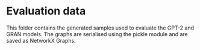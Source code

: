 # Evaluation data

This folder contains the generated samples used to evaluate the GPT-2 and GRAN models.
The graphs are serialised using the pickle module and are saved as NetworkX Graphs.
